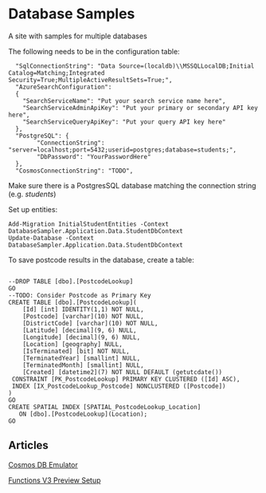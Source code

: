# Database Samples #

A site with samples for multiple databases

The following needs to be in the configuration table:

```
  "SqlConnectionString": "Data Source=(localdb)\\MSSQLLocalDB;Initial Catalog=Matching;Integrated Security=True;MultipleActiveResultSets=True;",
  "AzureSearchConfiguration":
  {
    "SearchServiceName": "Put your search service name here",
    "SearchServiceAdminApiKey": "Put your primary or secondary API key here",
    "SearchServiceQueryApiKey": "Put your query API key here"
  },
  "PostgreSQL": {
		"ConnectionString": "server=localhost;port=5432;userid=postgres;database=students;",
		"DbPassword": "YourPasswordHere"
  },
  "CosmosConnectionString": "TODO",

```

Make sure there is a PostgresSQL database matching the connection string (e.g. *students*)

Set up entities:
```
Add-Migration InitialStudentEntities -Context DatabaseSampler.Application.Data.StudentDbContext 
Update-Database -Context DatabaseSampler.Application.Data.StudentDbContext
```

To save postcode results in the database, create a table:
```

--DROP TABLE [dbo].[PostcodeLookup]
GO
--TODO: Consider Postcode as Primary Key    
CREATE TABLE [dbo].[PostcodeLookup](
	[Id] [int] IDENTITY(1,1) NOT NULL,
	[Postcode] [varchar](10) NOT NULL,
	[DistrictCode] [varchar](10) NOT NULL,
	[Latitude] [decimal](9, 6) NULL,
	[Longitude] [decimal](9, 6) NULL,
	[Location] [geography] NULL,
	[IsTerminated] [bit] NOT NULL,
	[TerminatedYear] [smallint] NULL,
	[TerminatedMonth] [smallint] NULL,
	[Created] [datetime2](7) NOT NULL DEFAULT (getutcdate())
 CONSTRAINT [PK_PostcodeLookup] PRIMARY KEY CLUSTERED ([Id] ASC),
 INDEX [IX_PostcodeLookup_Postcode] NONCLUSTERED ([Postcode])
)
GO
CREATE SPATIAL INDEX [SPATIAL_PostcodeLookup_Location] 
   ON [dbo].[PostcodeLookup](Location);
GO
```


## Articles

[Cosmos DB Emulator](https://developer.okta.com/blog/2019/07/11/aspnet-azure-cosmosdb-tutorial)

[Functions V3 Preview Setup](https://dev.to/azure/develop-azure-functions-using-net-core-3-0-gcm)



